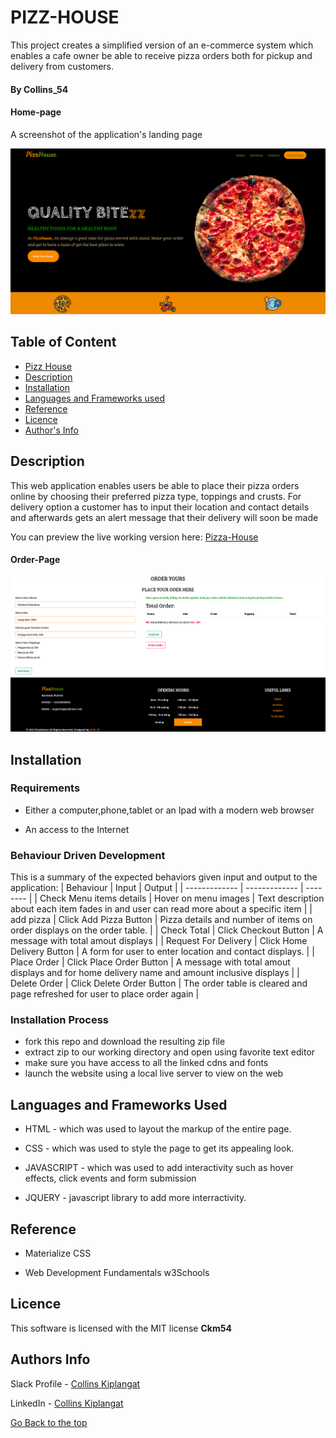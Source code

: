 # PIZZ-HOUSE
This project creates a simplified version of an e-commerce system which enables a cafe owner be able to receive pizza orders both for pickup and delivery from customers.

#### By Collins_54

#### Home-page

A  screenshot of the application's landing page

![Alt text](./assets/screenshots/pizza-home.png?raw=true "Home Screen")

## Table of Content

+ [Pizz House](#pizz-house)
+ [Description](#Description)
+ [Installation ](#Installation)
+ [Languages and Frameworks used](#Languages-used)
+ [Reference](#reference)
+ [Licence](#licence)
+ [Author's Info](#author-Info)

## Description
This web application enables users be able to place their pizza orders online by choosing their preferred pizza type, toppings and crusts. For delivery option a customer has to input their location and contact details and afterwards gets an alert message that their delivery will soon be made

You can preview the live working version here: 
[Pizza-House](https://ckm54.github.io/pizz-house/)

#### Order-Page

![Alt text](./assets/screenshots/pizza-order.png?raw=true "Order Page")


## Installation

### Requirements

* Either a computer,phone,tablet or an Ipad with a modern web browser

* An access to the Internet

### Behaviour Driven Development

This is a summary of the expected behaviors given input and output to the application:
| Behaviour                 |    Input                   |  Output                                                                                      |
| -------------             | -------------              | --------                                                                                     |
| Check Menu items details  | Hover on menu images       | Text description about each item fades in and user can read more about a specific item       |
| add pizza                 | Click Add Pizza Button     | Pizza details and number of items on order displays on the order table.                      |
| Check Total               | Click Checkout Button      | A message with total amout displays                                                          | 
| Request For Delivery      | Click Home Delivery Button | A form for user to enter location and contact displays.                                      |
| Place Order               | Click Place Order Button   | A message with total amout displays and for home delivery name and amount inclusive displays |
| Delete Order              | Click Delete Order Button  | The order table is cleared and page refreshed for user to place order again                  |


### Installation Process

- fork this repo and download the resulting zip file
- extract zip to our working directory and open using favorite text editor
- make sure you have access to all the linked cdns and fonts 
- launch the website using a local live server to view on the web

## Languages and Frameworks Used
* HTML - which was used to layout the markup of the entire page.

* CSS - which was used to style the page to get its appealing look. 

* JAVASCRIPT - which was used to add interactivity such as hover effects, click events and form submission

* JQUERY - javascript library to add more interractivity.


## Reference
* Materialize CSS

* Web Development Fundamentals w3Schools

## Licence

This software is licensed with the MIT license **Ckm54**

## Authors Info

Slack Profile - [Collins Kiplangat](https://app.slack.com/client/T0101L740P4/D02TWE6NQ1Z/user_profile/U02TFQD7EKZ)

LinkedIn - [Collins Kiplangat](https://www.linkedin.com/in/collins-kiplangat-a1bab715a/)

[Go Back to the top](#pizz-house)